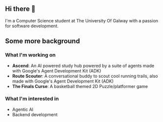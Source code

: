 ## Hi there 👋
I'm a Computer Science student at The University Of Galway with a passion for software development.

## Some more background
### What I'm working on
- **Ascend**: An AI powered study hub powered by a suite of agents made with Google's Agent Development Kit (ADK)
- **Route Scouter**: A conversational buddy to scout cool running trails, also made with Google's Agent Development Kit (ADK)
- **The Finals Curse**: A basketball themed 2D Puzzle/platformer game

### What I'm interested in
- Agentic AI
- Backend development


<!--
**patrick-oreilly/patrick-oreilly** is a ✨ _special_ ✨ repository because its `README.md` (this file) appears on your GitHub profile.

Here are some ideas to get you started:

- 🔭 I’m currently working on ...
- 🌱 I’m currently learning ...
- 👯 I’m looking to collaborate on ...
- 🤔 I’m looking for help with ...
- 💬 Ask me about ...
- 📫 How to reach me: ...
- 😄 Pronouns: ...
- ⚡ Fun fact: ...
-->
